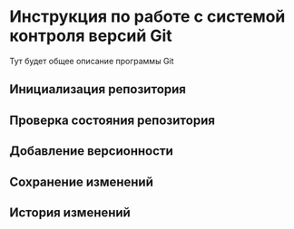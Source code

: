 # Инструкция по работе с системой контроля версий Git

Тут будет общее описание программы Git

## Инициализация репозитория

## Проверка состояния репозитория

## Добавление версионности

## Сохранение изменений

## История изменений 

